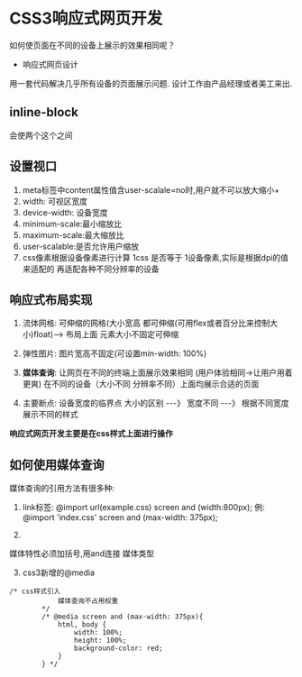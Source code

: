 # CSS3响应式网页开发

如何使页面在不同的设备上展示的效果相同呢？

-  响应式网页设计

用一套代码解决几乎所有设备的页面展示问题.
设计工作由产品经理或者美工来出.

## inline-block

会使两个这个之间

## 设置视口

1. meta标签中content属性值含user-scalale=no时,用户就不可以放大缩小+
2. width: 可视区宽度
3. device-width: 设备宽度
4. minimum-scale:最小缩放比
5. maximum-scale:最大缩放比
6. user-scalable:是否允许用户缩放
7. css像素根据设备像素进行计算   1css 是否等于 1设备像素,实际是根据dpi的值来适配的
   再适配各种不同分辨率的设备


## 响应式布局实现

1. 流体网格: 可伸缩的网格(大小宽高 都可伸缩(可用flex或者百分比来控制大小)float)--> 布局上面 元素大小不固定可伸缩
2. 弹性图片: 图片宽高不固定(可设置min-width: 100%)
3. **媒体查询**: 让网页在不同的终端上面展示效果相同 (用户体验相同->让用户用着更爽)
                在不同的设备（大小不同 分辨率不同）上面均展示合适的页面

4. 主要断点: 设备宽度的临界点 
大小的区别 ---》 宽度不同   ---》 根据不同宽度展示不同的样式

**响应式网页开发主要是在css样式上面进行操作**


## 如何使用媒体查询

媒体查询的引用方法有很多种:

1. link标签:
    @import url(example.css) screen and (width:800px);
    例:    @import 'index.css' screen and (max-width: 375px);


2. <link rel="stylesheet" media="screen and (max-width: 375px)" href="index.css">
媒体特性必须加括号,用and连接 媒体类型

3. css3新增的@media

```
/* css样式引入
            媒体查询不占用权重
        */
        /* @media screen and (max-width: 375px){
            html, body {
                width: 100%;
                height: 100%;
                background-color: red;
            }
        } */
```
